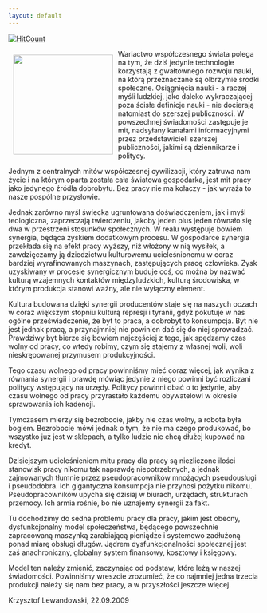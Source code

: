 ```yaml
---
layout: default
---
```


[![HitCount](http://hits.dwyl.io/czystakraina/{{post.url}}.svg)](http://hits.dwyl.io/czystakraina/{{post.url}})
<p><img src="{{site.baseurl}}\articles\pictures\465.mrowka.jpg" align="left" style="margin: 10px 10px" width="200"><!--12-->
<p>Wariactwo współczesnego świata
polega na tym, że dziś jedynie technologie korzystają z
gwałtownego rozwoju nauki, na którą przeznaczane są olbrzymie
środki społeczne. Osiągnięcia nauki - a raczej myśli ludzkiej,
jako daleko wykraczającej poza ścisłe definicje nauki - nie
docierają natomiast do szerszej publiczności. W powszechnej
świadomości zastępuje je mit, nadsyłany kanałami informacyjnymi
przez przedstawicieli szerszej publiczności, jakimi są dziennikarze
i politycy.</p>
<p>Jednym z centralnych mitów
współczesnej cywilizacji, który zatruwa nam życie i na którym
oparta została cała światowa gospodarka, jest mit pracy jako
jedynego źródła dobrobytu. Bez pracy nie ma kołaczy - jak wyraża
to nasze pospólne przysłowie.</p>
<p>Jednak zarówno myśl świecka
ugruntowana doświadczeniem, jak i myśl teologiczna, zaprzeczają
twierdzeniu, jakoby jeden plus jeden równało się dwa w przestrzeni
stosunków społecznych. W realu występuje bowiem synergia, będąca
zyskiem dodatkowym procesu. W gospodarce synergia przekłada się na
efekt pracy wyższy, niż włożony w nią wysiłek, a zawdzięczamy
ją dziedzictwu kulturowemu ucieleśnionemu w coraz bardziej
wyrafinowanych maszynach, zastępujących pracę człowieka. Zysk
uzyskiwany w procesie synergicznym buduje coś, co można by nazwać
kulturą wzajemnych kontaktów międzyludzkich, kulturą środowiska,
w którym produkcja stanowi ważny, ale nie wyłączny element. 
</p>
<p>Kultura budowana dzięki synergii
producentów staje się na naszych oczach w coraz większym stopniu
kulturą represji i tyranii, gdyż pokutuje w nas ogólne
przeświadczenie, że byt to praca, a dobrobyt to konsumpcja. Byt nie
jest jednak pracą, a przynajmniej nie powinien dać się do niej
sprowadzać. Prawdziwy byt bierze się bowiem najczęściej z tego,
jak spędzamy czas wolny od pracy, co wtedy robimy, czym się stajemy
z własnej woli, woli nieskrępowanej przymusem produkcyjności.</p>
<p>Tego czasu wolnego od pracy powinniśmy
mieć coraz więcej, jak wynika z równania synergii i prawdę mówiąc
jedynie z niego powinni być rozliczani politycy wstępujący na
urzędy. Politycy powinni dbać o to jedynie, aby czasu wolnego od
pracy przyrastało każdemu obywatelowi w okresie sprawowania ich
kadencji. 
</p>
<p>Tymczasem mierzy się bezrobocie, jakby
nie czas wolny, a robota była bogiem. Bezrobocie mówi jednak o tym,
że nie ma czego produkować, bo wszystko już jest w sklepach, a
tylko ludzie nie chcą dłużej kupować na kredyt.</p>
<p>Dzisiejszym ucieleśnieniem mitu pracy
dla pracy są niezliczone ilości stanowisk pracy nikomu tak naprawdę
niepotrzebnych, a jednak zajmowanych tłumnie przez
pseudopracowników mnożących pseudousługi i pseudodobra. Ich
gigantyczna konsumpcja nie przynosi pożytku nikomu.
Pseudopracowników upycha się dzisiaj w biurach, urzędach,
strukturach przemocy. Ich armia rośnie, bo nie uznajemy synergii za
fakt.</p>
<p>Tu dochodzimy do sedna problemu pracy
dla pracy, jakim jest obecny, dysfunkcjonalny model społeczeństwa,
będącego powszechnie zapracowaną maszynką zarabiającą pieniądze
i systemowo zadłużoną ponad miarę obsługi długów. Jądrem
dysfunkcjonalności społecznej jest zaś anachroniczny, globalny
system finansowy, kosztowy i księgowy.</p>
<p>Model ten należy zmienić, zaczynając
od podstaw, które leżą w naszej świadomości. Powinniśmy
wreszcie zrozumieć, że co najmniej jedna trzecia produkcji należy
się nam bez pracy, a w przyszłości jeszcze więcej.</p><p>Krzysztof Lewandowski, 22.09.2009</p>
